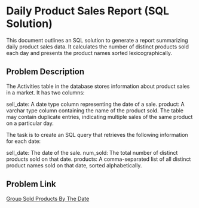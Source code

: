 # Daily Product Sales Report (SQL Solution)
This document outlines an SQL solution to generate a report summarizing daily product sales data. It calculates the number of distinct products sold each day and presents the product names sorted lexicographically.

## Problem Description
The Activities table in the database stores information about product sales in a market. It has two columns:

sell_date: A date type column representing the date of a sale.
product: A varchar type column containing the name of the product sold.
The table may contain duplicate entries, indicating multiple sales of the same product on a particular day.

The task is to create an SQL query that retrieves the following information for each date:

sell_date: The date of the sale.
num_sold: The total number of distinct products sold on that date.
products: A comma-separated list of all distinct product names sold on that date, sorted alphabetically.


## Problem Link
[Group Sold Products By The Date](https://leetcode.com/problems/group-sold-products-by-the-date/description/)